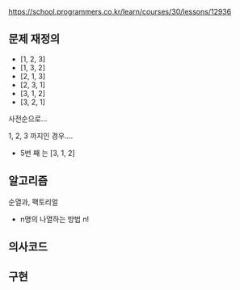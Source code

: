 https://school.programmers.co.kr/learn/courses/30/lessons/12936


## 문제 재정의
- [1, 2, 3]
- [1, 3, 2]
- [2, 1, 3]
- [2, 3, 1]
- [3, 1, 2]
- [3, 2, 1]

사전순으로...

1, 2, 3 까지인 경우.... 
- 5번 째 는 [3, 1, 2]


## 알고리즘
순열과, 팩토리얼

- n명의 나열하는 방법 n!




## 의사코드





## 구현
